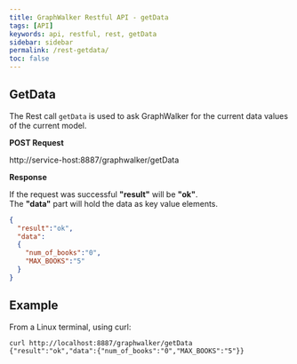 ```yaml
---
title: GraphWalker Restful API - getData
tags: [API]
keywords: api, restful, rest, getData
sidebar: sidebar
permalink: /rest-getdata/
toc: false
---
```




## GetData

The Rest call `getData` is used to ask GraphWalker for the current data values of the current model.
 
**POST Request**

http://service-host:8887/graphwalker/getData

**Response**

If the request was successful **"result"** will be **"ok"**. <br>
The **"data"** part will hold the data as key value elements.

```json
{
  "result":"ok",
  "data":
  {
    "num_of_books":"0",
    "MAX_BOOKS":"5"
  }
}
```

## Example

From a Linux terminal, using curl:

```
curl http://localhost:8887/graphwalker/getData
{"result":"ok","data":{"num_of_books":"0","MAX_BOOKS":"5"}}
```
